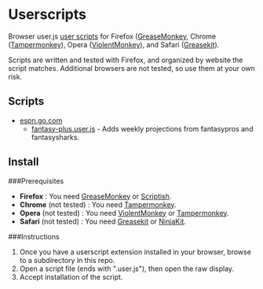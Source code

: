 Userscripts
===========

Browser user.js [user scripts](http://wiki.greasespot.net/User_script) for Firefox ([GreaseMonkey](https://github.com/greasemonkey/greasemonkey), Chrome ([Tampermonkey](http://tampermonkey.net)), Opera ([ViolentMonkey](https://addons.opera.com/en/extensions/details/violent-monkey)), and Safari ([Greasekit](https://code.google.com/p/greasekit)).

Scripts are written and tested with Firefox, and organized by website the script matches. Additional browsers are not tested, so use them at your own risk. 

Scripts
-------

* [espn.go.com](https://github.com/srdavis/userscripts/tree/master/espn.go.com)
  - [fantasy-plus.user.js](https://github.com/srdavis/userscripts/raw/master/espn.go.com/fantasy-plus.user.js) - Adds weekly projections from fantasypros and fantasysharks.


Install
-------

###Prerequisites

- **Firefox** : You need [GreaseMonkey](https://addons.mozilla.org/en/firefox/addon/greasemonkey) or [Scriptish](https://addons.mozilla.org/firefox/addon/scriptish).
- **Chrome** (not tested) : You need [Tampermonkey](https://chrome.google.com/webstore/detail/tampermonkey/dhdgffkkebhmkfjojejmpbldmpobfkfo).
- **Opera** (not tested) : You need [ViolentMonkey](http://addons.opera.com/en/extensions/details/violent-monkey) or [Tampermonkey](https://addons.opera.com/en/extensions/details/tampermonkey-beta).
- **Safari** (not tested) : You need [Greasekit](https://8-p.info/greasekit) or [NinjaKit](https://github.com/os0x/NinjaKit).

###Instructions

1. Once you have a userscript extension installed in your browser, browse to a subdirectory in this repo.
2. Open a script file (ends with ".user.js"), then open the raw display.
3. Accept installation of the script.


